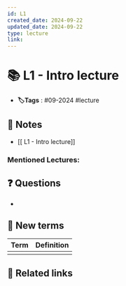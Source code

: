 ```yaml
---
id: L1
created_date: 2024-09-22
updated_date: 2024-09-22
type: lecture
link:
---
```

# 📚 L1 - Intro lecture
- **🏷️Tags** :   #09-2024 #lecture 
## 📝 Notes
- [[ L1 - Intro lecture]]
 ### Mentioned Lectures:
 
## ❓ Questions
- 

## 👋 New terms

| Term | Definition |
| ---- | ---------- |
|      |            |

## 🔗 Related links
